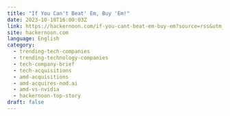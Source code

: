```yaml
---
title: "If You Can't Beat' Em, Buy 'Em!"
date: 2023-10-18T16:00:03Z
link: https://hackernoon.com/if-you-cant-beat-em-buy-em?source=rss&utm_medium=RSS&utm_source=news.12bit.vn
site: hackernoon.com
language: English
category:
  - trending-tech-companies
  - trending-technology-companies
  - tech-company-brief
  - tech-acquisitions
  - amd-acquisitions
  - amd-acquires-nod.ai
  - amd-vs-nvidia
  - hackernoon-top-story
draft: false
---
```

